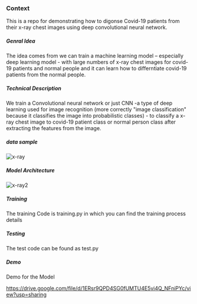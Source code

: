### Context
This is a repo for demonstrating how to digonse Covid-19 patients from their x-ray chest images using deep convolutional neural network.

##### Genral Idea
The idea comes from we can train a machine learning model – especially deep learning model -  with large numbers of x-ray chest images for covid-19 patients and normal people and it can learn how to differntiate covid-19 patients from the normal people.

##### Technical Description

 We train a Convolutional neural network or just CNN -a type of deep learning used for image recognition (more correctly "image classification" because it classifies the image into probabilistic classes) - to classify a x-ray chest image to covid-19 patient class or normal person class after extracting the features from the image.


##### data sample
![x-ray](https://user-images.githubusercontent.com/47028466/113564043-f89ee600-9608-11eb-9a14-7793537a87b8.JPG)


##### Model Architecture
![x-ray2](https://user-images.githubusercontent.com/47028466/113566631-5e8d6c80-960d-11eb-943d-2fca4b6091e2.JPG)

##### Training
The training Code is training.py in which you can find the training process details

##### Testing
The test code can be found as test.py

##### Demo
Demo for the Model

https://drive.google.com/file/d/1ERsr9QPD4SG0fUMTU4E5vi4Q_NFniPYc/view?usp=sharing
